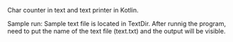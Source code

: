 Char counter in text and text printer in Kotlin. 

Sample run:
        Sample text file is located in TextDir.
        After runnig the program, need to put the name of the text file (text.txt) and the output will be visible.

